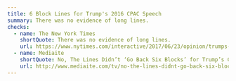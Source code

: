 ```yaml
---
title: 6 Block Lines for Trump's 2016 CPAC Speech
summary: There was no evidence of long lines.
checks:
  - name: The New York Times
    shortQuote: There was no evidence of long lines.
    url: https://www.nytimes.com/interactive/2017/06/23/opinion/trumps-lies.html
  - name: Mediaite
    shortQuote: No, The Lines Didn’t ‘Go Back Six Blocks’ for Trump’s CPAC Speech
    url: http://www.mediaite.com/tv/no-the-lines-didnt-go-back-six-blocks-for-trumps-cpac-speech/
---
```

